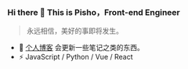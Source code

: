 ### Hi there 👋 This is Pisho，Front-end Engineer

> 永远相信，美好的事即将发生。

- 🍔 [个人博客](https://pisho.moe/) 会更新一些笔记之类的东西。
- ⚡ JavaScript / Python / Vue / React

<!-- [![My Github](https://github-readme-stats.vercel.app/api?username=PishoLu&show_icons=true)]() -->
